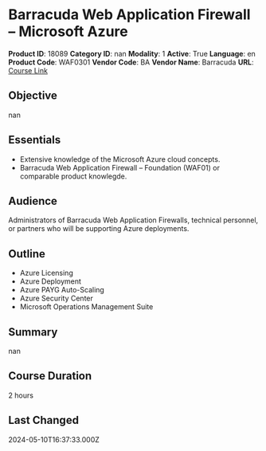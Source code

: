 # Barracuda Web Application Firewall – Microsoft Azure

**Product ID**: 18089
**Category ID**: nan
**Modality**: 1
**Active**: True
**Language**: en
**Product Code**: WAF0301
**Vendor Code**: BA
**Vendor Name**: Barracuda
**URL**: [Course Link](https://www.fastlaneus.com/course/barracuda-waf0301)

## Objective
nan

## Essentials
- Extensive knowledge of the Microsoft Azure cloud concepts.
- Barracuda Web Application Firewall – Foundation (WAF01) or comparable product knowlegde.

## Audience
Administrators of Barracuda Web Application Firewalls, technical personnel, or partners who will be supporting Azure deployments.

## Outline
- Azure Licensing
- Azure Deployment
- Azure PAYG Auto-Scaling
- Azure Security Center
- Microsoft Operations Management Suite

## Summary
nan

## Course Duration
2 hours

## Last Changed
2024-05-10T16:37:33.000Z
